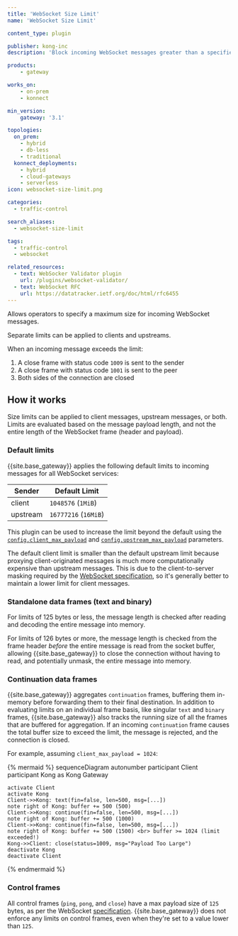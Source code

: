 ```yaml
---
title: 'WebSocket Size Limit'
name: 'WebSocket Size Limit'

content_type: plugin

publisher: kong-inc
description: 'Block incoming WebSocket messages greater than a specified size'

products:
    - gateway

works_on:
    - on-prem
    - konnect

min_version:
    gateway: '3.1'

topologies:
  on_prem:
    - hybrid
    - db-less
    - traditional
  konnect_deployments:
    - hybrid
    - cloud-gateways
    - serverless
icon: websocket-size-limit.png

categories:
  - traffic-control

search_aliases:
  - websocket-size-limit

tags:
  - traffic-control
  - websocket

related_resources:
  - text: WebSocker Validator plugin
    url: /plugins/websocket-validator/
  - text: WebSocket RFC
    url: https://datatracker.ietf.org/doc/html/rfc6455
---
```


Allows operators to specify a maximum size for incoming WebSocket messages.

Separate limits can be applied to clients and upstreams.

When an incoming message exceeds the limit:
1. A close frame with status code `1009` is sent to the sender
2. A close frame with status code `1001` is sent to the peer
3. Both sides of the connection are closed

## How it works

Size limits can be applied to client messages, upstream messages, or both.
Limits are evaluated based on the message payload length, and not the entire length of the WebSocket frame (header and payload).

### Default limits

{{site.base_gateway}} applies the following default limits to incoming messages for all WebSocket services:

| Sender   | Default Limit        |
|----------|----------------------|
| client   | `1048576` (`1MiB`)   |
| upstream | `16777216` (`16MiB`) |

This plugin can be used to increase the limit beyond the default using the [`config.client_max_payload`](/plugins/websocket-size-limit/reference/#schema--config-client-max-payload) and 
[`config.upstream_max_payload`](/plugins/websocket-size-limit/reference/#schema--config-upstream-max-payload) parameters.

The default client limit is smaller than the default upstream limit because proxying client-originated messages is much more computationally expensive than upstream messages.
This is due to the client-to-server masking required by the [WebSocket specification](https://datatracker.ietf.org/doc/html/rfc6455#section-5.3), 
so it's generally better to maintain a lower limit for client messages.

### Standalone data frames (text and binary)

For limits of 125 bytes or less, the message length is checked after reading and decoding the entire message into memory.

For limits of 126 bytes or more, the message length is checked from the frame header _before_ the entire message is read from the socket buffer,
allowing {{site.base_gateway}} to close the connection without having to read, and potentially unmask, the entire message into memory.

### Continuation data frames

{{site.base_gateway}} aggregates `continuation` frames, buffering them in-memory before forwarding them to their final destination.
In addition to evaluating limits on an individual frame basis, like singular `text` and `binary` frames, {{site.base_gateway}}
also tracks the running size of all the frames that are buffered for aggregation. 
If an incoming `continuation` frame causes the total buffer size to exceed the limit, the message is rejected, and the connection is closed.

For example, assuming `client_max_payload = 1024`:

<!-- vale off -->
{% mermaid %}
sequenceDiagram
autonumber
    participant Client 
    participant Kong as Kong Gateway

    activate Client
    activate Kong
    Client->>Kong: text(fin=false, len=500, msg=[...])
    note right of Kong: buffer += 500 (500)
    Client->>Kong: continue(fin=false, len=500, msg=[...])
    note right of Kong: buffer += 500 (1000)
    Client->>Kong: continue(fin=false, len=500, msg=[...])
    note right of Kong: buffer += 500 (1500) <br> buffer >= 1024 (limit exceeded!)
    Kong->>Client: close(status=1009, msg="Payload Too Large")
    deactivate Kong
    deactivate Client
{% endmermaid %}
<!--vale on-->

### Control frames

All control frames (`ping`, `pong`, and `close`) have a max payload size of `125` bytes, as per the WebSocket
[specification](https://datatracker.ietf.org/doc/html/rfc6455#section-5.5). 
{{site.base_gateway}} does not enforce any limits on control frames, even when they're set to a value lower than `125`.
